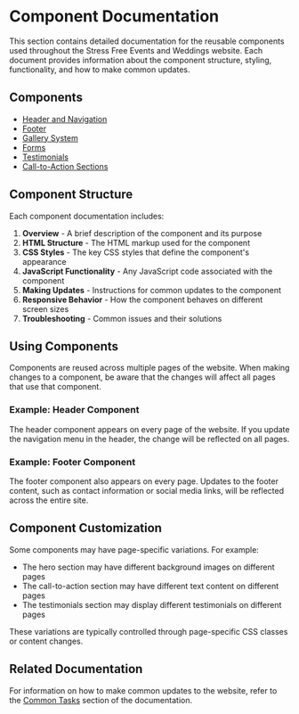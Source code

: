 # Component Documentation

This section contains detailed documentation for the reusable components used throughout the Stress Free Events and Weddings website. Each document provides information about the component structure, styling, functionality, and how to make common updates.

## Components

- [Header and Navigation](header-navigation.md)
- [Footer](footer.md)
- [Gallery System](gallery-system.md)
- [Forms](forms.md)
- [Testimonials](testimonials.md)
- [Call-to-Action Sections](cta-sections.md)

## Component Structure

Each component documentation includes:

1. **Overview** - A brief description of the component and its purpose
2. **HTML Structure** - The HTML markup used for the component
3. **CSS Styles** - The key CSS styles that define the component's appearance
4. **JavaScript Functionality** - Any JavaScript code associated with the component
5. **Making Updates** - Instructions for common updates to the component
6. **Responsive Behavior** - How the component behaves on different screen sizes
7. **Troubleshooting** - Common issues and their solutions

## Using Components

Components are reused across multiple pages of the website. When making changes to a component, be aware that the changes will affect all pages that use that component.

### Example: Header Component

The header component appears on every page of the website. If you update the navigation menu in the header, the change will be reflected on all pages.

### Example: Footer Component

The footer component also appears on every page. Updates to the footer content, such as contact information or social media links, will be reflected across the entire site.

## Component Customization

Some components may have page-specific variations. For example:

- The hero section may have different background images on different pages
- The call-to-action section may have different text content on different pages
- The testimonials section may display different testimonials on different pages

These variations are typically controlled through page-specific CSS classes or content changes.

## Related Documentation

For information on how to make common updates to the website, refer to the [Common Tasks](../common-tasks/README.md) section of the documentation.
